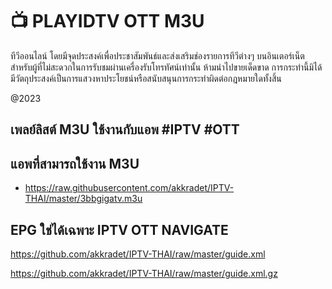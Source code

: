 # 📺 PLAYIDTV OTT M3U

ทีวีออนไลน์ โดยมีจุดประสงค์เพื่อประชาสัมพันธ์และส่งเสริมช่องรายการทีวีต่างๆ บนอินเตอร์เน็ตสำหรับผู้ที่ไม่สะดวกในการรับชมผ่านเครื่องรับโทรทัศน์เท่านั้น 
ห้ามนำไปขายเด็ดขาด การกระทำนี้มิได้มีวัตถุประสงค์เป็นการแสวงหาประโยชน์หรือสนับสนุนการกระทำผิดต่อกฎหมายใดทั้งสิ้น

@2023

## เพลย์ลิสต์ M3U ใช้งานกับแอพ #IPTV #OTT
## แอพที่สามารถใช้งาน M3U

- https://raw.githubusercontent.com/akkradet/IPTV-THAI/master/3bbgigatv.m3u

## EPG ใช่ได้เฉพาะ IPTV OTT NAVIGATE

https://github.com/akkradet/IPTV-THAI/raw/master/guide.xml

https://github.com/akkradet/IPTV-THAI/raw/master/guide.xml.gz

##

